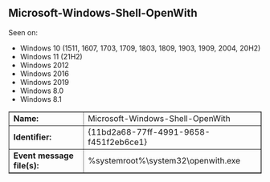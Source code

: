 ## Microsoft-Windows-Shell-OpenWith

Seen on:
* Windows 10 (1511, 1607, 1703, 1709, 1803, 1809, 1903, 1909, 2004, 20H2)
* Windows 11 (21H2)
* Windows 2012
* Windows 2016
* Windows 2019
* Windows 8.0
* Windows 8.1

<table border="1" class="docutils">
  <tbody>
    <tr>
      <td><b>Name:</b></td>
      <td>Microsoft-Windows-Shell-OpenWith</td>
    </tr>
    <tr>
      <td><b>Identifier:</b></td>
      <td>{11bd2a68-77ff-4991-9658-f451f2eb6ce1}</td>
    </tr>
    <tr>
      <td><b>Event message file(s):</b></td>
      <td>%systemroot%\system32\openwith.exe</td>
    </tr>
  </tbody>
</table>

&nbsp;

